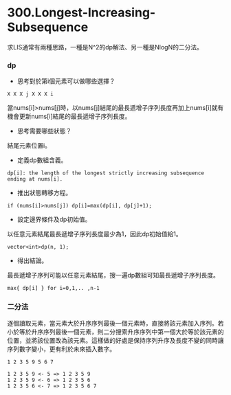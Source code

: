 # 300.Longest-Increasing-Subsequence

求LIS通常有兩種思路，一種是N^2的dp解法、另一種是NlogN的二分法。

### dp

- 思考對於第i個元素可以做哪些選擇？

```
X X X j X X X i
```

當nums[i]>nums[j]時，以nums[j]結尾的最長遞增子序列長度再加上nums[i]就有機會更新nums[i]結尾的最長遞增子序列長度。

- 思考需要哪些狀態？

結尾元素位置i。

- 定義dp數組含義。

```
dp[i]: the length of the longest strictly increasing subsequence ending at nums[i].
```

- 推出狀態轉移方程。

```
if (nums[i]>nums[j]) dp[i]=max(dp[i], dp[j]+1);
```

- 設定邊界條件及dp初始值。

以任意元素結尾最長遞增子序列長度最少為1，因此dp初始值給1。

```
vector<int>dp(n, 1);
```

- 得出結論。

最長遞增子序列可能以任意元素結尾，搜一遍dp數組可知最長遞增子序列長度。

```
max{ dp[i] } for i=0,1,.. ,n-1
```

### 二分法

逐個讀取元素，當元素大於升序序列最後一個元素時，直接將該元素加入序列。若小於等於升序序列最後一個元素，則二分搜索升序序列中第一個大於等於該元素的位置，並將該位置改為該元素。這樣做的好處是保持序列升序及長度不變的同時讓序列數字變小，更有利於未來插入數字。

```
1 2 3 5 9 5 6 7

1 2 3 5 9 <- 5 => 1 2 3 5 9
1 2 3 5 9 <- 6 => 1 2 3 5 6
1 2 3 5 6 <- 7 => 1 2 3 5 6 7
```
